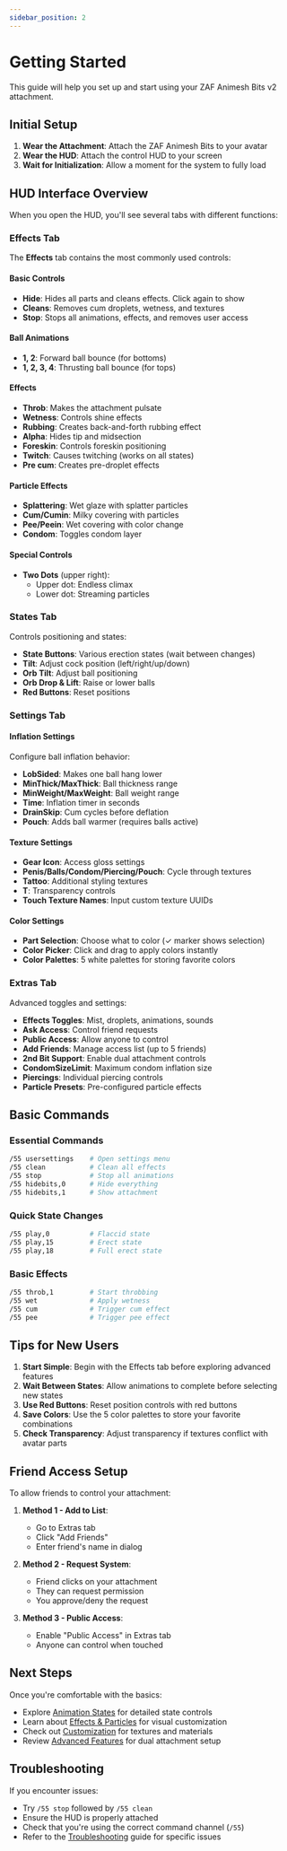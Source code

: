 ```yaml
---
sidebar_position: 2
---
```


# Getting Started

This guide will help you set up and start using your ZAF Animesh Bits v2 attachment.

## Initial Setup

1. **Wear the Attachment**: Attach the ZAF Animesh Bits to your avatar
2. **Wear the HUD**: Attach the control HUD to your screen
3. **Wait for Initialization**: Allow a moment for the system to fully load

## HUD Interface Overview

When you open the HUD, you'll see several tabs with different functions:

### Effects Tab

The **Effects** tab contains the most commonly used controls:

#### Basic Controls
- **Hide**: Hides all parts and cleans effects. Click again to show
- **Cleans**: Removes cum droplets, wetness, and textures
- **Stop**: Stops all animations, effects, and removes user access

#### Ball Animations
- **1, 2**: Forward ball bounce (for bottoms)
- **1, 2, 3, 4**: Thrusting ball bounce (for tops)

#### Effects
- **Throb**: Makes the attachment pulsate
- **Wetness**: Controls shine effects
- **Rubbing**: Creates back-and-forth rubbing effect
- **Alpha**: Hides tip and midsection
- **Foreskin**: Controls foreskin positioning
- **Twitch**: Causes twitching (works on all states)
- **Pre cum**: Creates pre-droplet effects

#### Particle Effects
- **Splattering**: Wet glaze with splatter particles
- **Cum/Cumin**: Milky covering with particles
- **Pee/Peein**: Wet covering with color change
- **Condom**: Toggles condom layer

#### Special Controls
- **Two Dots** (upper right): 
  - Upper dot: Endless climax
  - Lower dot: Streaming particles

### States Tab

Controls positioning and states:

- **State Buttons**: Various erection states (wait between changes)
- **Tilt**: Adjust cock position (left/right/up/down)
- **Orb Tilt**: Adjust ball positioning
- **Orb Drop & Lift**: Raise or lower balls
- **Red Buttons**: Reset positions

### Settings Tab

#### Inflation Settings
Configure ball inflation behavior:
- **LobSided**: Makes one ball hang lower
- **MinThick/MaxThick**: Ball thickness range
- **MinWeight/MaxWeight**: Ball weight range  
- **Time**: Inflation timer in seconds
- **DrainSkip**: Cum cycles before deflation
- **Pouch**: Adds ball warmer (requires balls active)

#### Texture Settings
- **Gear Icon**: Access gloss settings
- **Penis/Balls/Condom/Piercing/Pouch**: Cycle through textures
- **Tattoo**: Additional styling textures
- **T**: Transparency controls
- **Touch Texture Names**: Input custom texture UUIDs

#### Color Settings
- **Part Selection**: Choose what to color (✓ marker shows selection)
- **Color Picker**: Click and drag to apply colors instantly
- **Color Palettes**: 5 white palettes for storing favorite colors

### Extras Tab

Advanced toggles and settings:
- **Effects Toggles**: Mist, droplets, animations, sounds
- **Ask Access**: Control friend requests
- **Public Access**: Allow anyone to control
- **Add Friends**: Manage access list (up to 5 friends)
- **2nd Bit Support**: Enable dual attachment controls
- **CondomSizeLimit**: Maximum condom inflation size
- **Piercings**: Individual piercing controls
- **Particle Presets**: Pre-configured particle effects

## Basic Commands

### Essential Commands
```bash
/55 usersettings    # Open settings menu
/55 clean           # Clean all effects
/55 stop            # Stop all animations
/55 hidebits,0      # Hide everything
/55 hidebits,1      # Show attachment
```

### Quick State Changes
```bash
/55 play,0          # Flaccid state
/55 play,15         # Erect state
/55 play,18         # Full erect state
```

### Basic Effects
```bash
/55 throb,1         # Start throbbing
/55 wet             # Apply wetness
/55 cum             # Trigger cum effect
/55 pee             # Trigger pee effect
```

## Tips for New Users

1. **Start Simple**: Begin with the Effects tab before exploring advanced features
2. **Wait Between States**: Allow animations to complete before selecting new states
3. **Use Red Buttons**: Reset position controls with red buttons
4. **Save Colors**: Use the 5 color palettes to store your favorite combinations
5. **Check Transparency**: Adjust transparency if textures conflict with avatar parts

## Friend Access Setup

To allow friends to control your attachment:

1. **Method 1 - Add to List**:
   - Go to Extras tab
   - Click "Add Friends"
   - Enter friend's name in dialog

2. **Method 2 - Request System**:
   - Friend clicks on your attachment
   - They can request permission
   - You approve/deny the request

3. **Method 3 - Public Access**:
   - Enable "Public Access" in Extras tab
   - Anyone can control when touched

## Next Steps

Once you're comfortable with the basics:
- Explore [Animation States](./animation-states) for detailed state controls
- Learn about [Effects & Particles](./effects-particles) for visual customization
- Check out [Customization](./customization) for textures and materials
- Review [Advanced Features](./advanced-features) for dual attachment setup

## Troubleshooting

If you encounter issues:
- Try `/55 stop` followed by `/55 clean`
- Ensure the HUD is properly attached
- Check that you're using the correct command channel (`/55`)
- Refer to the [Troubleshooting](./troubleshooting) guide for specific issues
